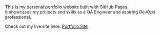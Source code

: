 This is my personal portfolio website built with GitHub Pages.  
It showcases my projects and skills as a QA Engineer and aspiring DevOps professional.

Check out my live site here: [Portfolio Site](https://olubunmi-ajayi-bit.github.io/portfolio-site/)
